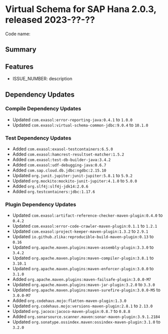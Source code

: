 # Virtual Schema for SAP Hana 2.0.3, released 2023-??-??

Code name:

## Summary

## Features

* ISSUE_NUMBER: description

## Dependency Updates

### Compile Dependency Updates

* Updated `com.exasol:error-reporting-java:0.4.1` to `1.0.0`
* Updated `com.exasol:virtual-schema-common-jdbc:9.0.4` to `10.1.0`

### Test Dependency Updates

* Added `com.exasol:exasol-testcontainers:6.5.0`
* Added `com.exasol:hamcrest-resultset-matcher:1.5.2`
* Added `com.exasol:test-db-builder-java:3.4.2`
* Added `com.exasol:udf-debugging-java:0.6.7`
* Added `com.sap.cloud.db.jdbc:ngdbc:2.15.10`
* Updated `org.junit.jupiter:junit-jupiter:5.8.1` to `5.9.2`
* Updated `org.mockito:mockito-junit-jupiter:4.1.0` to `5.0.0`
* Added `org.slf4j:slf4j-jdk14:2.0.6`
* Added `org.testcontainers:jdbc:1.17.6`

### Plugin Dependency Updates

* Updated `com.exasol:artifact-reference-checker-maven-plugin:0.4.0` to `0.4.2`
* Updated `com.exasol:error-code-crawler-maven-plugin:0.1.1` to `1.2.1`
* Updated `com.exasol:project-keeper-maven-plugin:1.3.2` to `2.9.1`
* Updated `io.github.zlika:reproducible-build-maven-plugin:0.13` to `0.16`
* Updated `org.apache.maven.plugins:maven-assembly-plugin:3.3.0` to `3.4.2`
* Updated `org.apache.maven.plugins:maven-compiler-plugin:3.8.1` to `3.10.1`
* Updated `org.apache.maven.plugins:maven-enforcer-plugin:3.0.0` to `3.1.0`
* Added `org.apache.maven.plugins:maven-failsafe-plugin:3.0.0-M7`
* Updated `org.apache.maven.plugins:maven-jar-plugin:3.2.0` to `3.3.0`
* Updated `org.apache.maven.plugins:maven-surefire-plugin:3.0.0-M5` to `3.0.0-M7`
* Added `org.codehaus.mojo:flatten-maven-plugin:1.3.0`
* Updated `org.codehaus.mojo:versions-maven-plugin:2.8.1` to `2.13.0`
* Updated `org.jacoco:jacoco-maven-plugin:0.8.7` to `0.8.8`
* Added `org.sonarsource.scanner.maven:sonar-maven-plugin:3.9.1.2184`
* Updated `org.sonatype.ossindex.maven:ossindex-maven-plugin:3.1.0` to `3.2.0`
